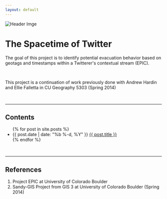 ```yaml
---
layout: default
---
```


![Header Imge]({{site.baseurl}}/img_exports/header_img.png "Google Earth Example")

<div class="home">

  <h1>The Spacetime of Twitter</h1>

  <p>The goal of this project is to identify potential evacuation behavior based on geotags and timestamps within a Twitterer's contextual stream (EPIC).

  </p>
  <br />

  <p>This project is a continuation of work previously done with Andrew Hardin and Ellie Falletta in CU Geography 5303 (Spring 2014)</p>

  <br>
  <hr>
  <h2>Contents</h2>

   <ul class="posts">
     {% for post in site.posts %}
       <li>
         <span class="post-date">{{ post.date | date: "%b %-d, %Y" }}</span>
         <a class="post-link" href="{{ post.url | prepend: site.baseurl }}">{{ post.title }}</a>
       </li>
     {% endfor %}
   </ul>

  <br>
  <hr>
  <h2>References</h2>
  <ol>
    <li>Project EPIC at University of Colorado Boulder</li>
    <li>Sandy-GIS Project from GIS 3 at University of Colorado Boulder (Spring 2014)</li>
  </ol>

</div>
